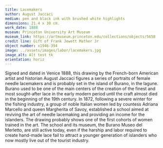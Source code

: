 ```yaml
---
title: Lacemakers
author: August Jaccaci
medium: pen and black ink with brushed white highlights
dimensions: 21.4 x 30 cm. 
work_date: 1888 
museum: Princeton University Art Museum 
museum_link: https://artmuseum.princeton.edu/collections/objects/5658
credit line: Gift of Frank Jewett Mather Jr
object number: x1946-394
image: ../assets/images/labor/lacemakers.jpg
image_alt: Alt test tk
orientation: horiz
---
```


Signed and dated in Venice 1888, this drawing by the French-born American artist and historian August Jaccaci figures a series of portraits of female needle lacemakers and is probably set in the island of Burano, in the lagune. Burano used to be one of the main centers of the creation of the finest and most sought-after lace in the early modern period until the craft almost died in the beginning of the 19th century. In 1872, following a severe winter for the fishing industry, a group of noble Italian women led by countess Adriana Marcello and queen Margherita of Savoy, established a school aimed at reviving the art of needle lacemaking and providing an income for the islanders. The drawing probably shows one of the first cohorts of women trained in the art. The school and its museum, the Burano Museo del Merletto, are still active today, even if the harship and labor required to create hand-made lace fail to attract a younger generation of islanders who now mostly live out of the tourist industry.

